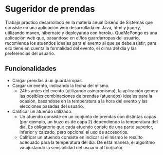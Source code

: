 # Sugeridor de prendas

Trabajo practico desarrollado en la materia anual Diseño de Sistemas que consiste en una aplicación web desarrollada en  Java, html y jquery, utilizando maven, hibernate y deployanda con heroku.
QueMePongo es una aplicación web que, basandose en el/los guardarropas del usuario, recomienda los atuendos ideales para el evento al que se debe asistir; para ello tiene en cuenta la formalidad del evento, el clima del día y las preferencias del usuario.

## Funcionalidades

 - Cargar prendas a un guardarropas.
 - Cargar un evento, indicando la fecha del mismo.
	 - 24hs antes del evento (utilizando asincronismo), la aplicación genera las posibles combinaciones de prendas (atuendos) ideales para la ocasión, basandose en la temperatura a la hora del evento y las elecciones pasadas del usuario.
 - Calificar un atuendo utilizado.
	 - Un atuendo consiste en un conjunto de prendas con distintas capas (por ejemplo, un buzo es de capa 2) dependiendo la temperatura del día. Es obligatorio que cada atuendo conste de una parte superior, inferior y calzado, pero opcional el uso de accesorios.
	 - Calificar un atuendo consiste en indicar si el mismo le resulto adecuado para la temperatura del día. De esta manera, el algoritmo va ajustando la sensibilidad del usuario al frio/calor.


